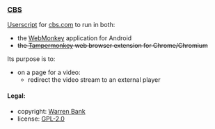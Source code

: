 ### [CBS](https://github.com/warren-bank/crx-CBS/tree/webmonkey-userscript/es5)

[Userscript](https://github.com/warren-bank/crx-CBS/raw/webmonkey-userscript/es5/webmonkey-userscript/CBS.user.js) for [cbs.com](https://cbs.com/) to run in both:
* the [WebMonkey](https://github.com/warren-bank/Android-WebMonkey) application for Android
* ~~the [Tampermonkey](https://chrome.google.com/webstore/detail/tampermonkey/dhdgffkkebhmkfjojejmpbldmpobfkfo) web browser extension for Chrome/Chromium~~

Its purpose is to:
* on a page for a video:
  - redirect the video stream to an external player

#### Legal:

* copyright: [Warren Bank](https://github.com/warren-bank)
* license: [GPL-2.0](https://www.gnu.org/licenses/old-licenses/gpl-2.0.txt)
